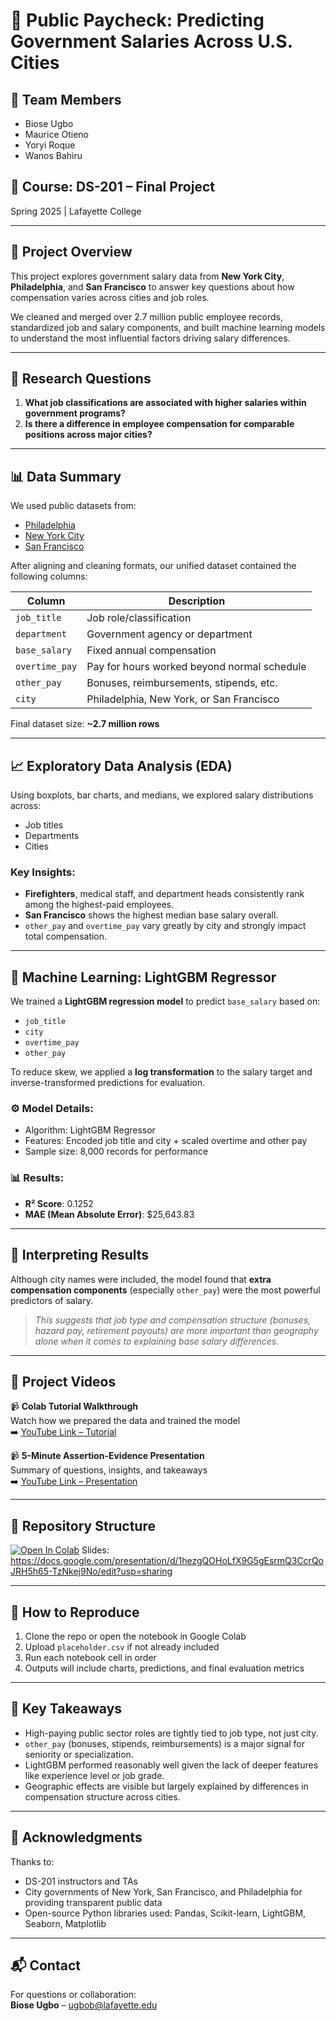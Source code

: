 # 💼 Public Paycheck: Predicting Government Salaries Across U.S. Cities

## 👥 Team Members
- Biose Ugbo  
- Maurice Otieno  
- Yoryi Roque  
- Wanos Bahiru

## 📘 Course: DS-201 – Final Project  
Spring 2025 | Lafayette College

---

## 🧠 Project Overview

This project explores government salary data from **New York City**, **Philadelphia**, and **San Francisco** to answer key questions about how compensation varies across cities and job roles.

We cleaned and merged over 2.7 million public employee records, standardized job and salary components, and built machine learning models to understand the most influential factors driving salary differences.

---

## 🎯 Research Questions

1. **What job classifications are associated with higher salaries within government programs?**
2. **Is there a difference in employee compensation for comparable positions across major cities?**

---

## 📊 Data Summary

We used public datasets from:
- [Philadelphia](https://catalog.data.gov/dataset/city-employee-earnings)
- [New York City](https://catalog.data.gov/dataset/citywide-payroll-data-fiscal-year)
- [San Francisco](https://catalog.data.gov/dataset/employee-compensation)

After aligning and cleaning formats, our unified dataset contained the following columns:

| Column         | Description |
|----------------|-------------|
| `job_title`    | Job role/classification |
| `department`   | Government agency or department |
| `base_salary`  | Fixed annual compensation |
| `overtime_pay` | Pay for hours worked beyond normal schedule |
| `other_pay`    | Bonuses, reimbursements, stipends, etc. |
| `city`         | Philadelphia, New York, or San Francisco |

Final dataset size: **~2.7 million rows**

---

## 📈 Exploratory Data Analysis (EDA)

Using boxplots, bar charts, and medians, we explored salary distributions across:

- Job titles
- Departments
- Cities

### Key Insights:
- **Firefighters**, medical staff, and department heads consistently rank among the highest-paid employees.
- **San Francisco** shows the highest median base salary overall.
- `other_pay` and `overtime_pay` vary greatly by city and strongly impact total compensation.

---

## 🤖 Machine Learning: LightGBM Regressor

We trained a **LightGBM regression model** to predict `base_salary` based on:

- `job_title`
- `city`
- `overtime_pay`
- `other_pay`

To reduce skew, we applied a **log transformation** to the salary target and inverse-transformed predictions for evaluation.

### ⚙️ Model Details:
- Algorithm: LightGBM Regressor
- Features: Encoded job title and city + scaled overtime and other pay
- Sample size: 8,000 records for performance

### 📊 Results:
- **R² Score**: 0.1252
- **MAE (Mean Absolute Error)**: $25,643.83

---

## 🧠 Interpreting Results

Although city names were included, the model found that **extra compensation components** (especially `other_pay`) were the most powerful predictors of salary.

> *This suggests that job type and compensation structure (bonuses, hazard pay, retirement payouts) are more important than geography alone when it comes to explaining base salary differences.*

---

## 🎥 Project Videos

📹 **Colab Tutorial Walkthrough**  
Watch how we prepared the data and trained the model  
➡️ [YouTube Link – Tutorial]([https://your-tutorial-link.com](https://youtu.be/95L-Ps0Roj4))

📹 **5-Minute Assertion-Evidence Presentation**  
Summary of questions, insights, and takeaways  
➡️ [YouTube Link – Presentation](https://your-presentation-link.com)

---

## 📁 Repository Structure




[![Open In Colab](https://colab.research.google.com/assets/colab-badge.svg)](https://colab.research.google.com/drive/159OHt7bwRdVXZFmCjwO2d_RVej248dP9)
Slides: https://docs.google.com/presentation/d/1hezgQOHoLfX9G5gEsrmQ3CcrQoJRH5h65-TzNkej9No/edit?usp=sharing


---

## 🚀 How to Reproduce

1. Clone the repo or open the notebook in Google Colab  
2. Upload `placeholder.csv` if not already included  
3. Run each notebook cell in order  
4. Outputs will include charts, predictions, and final evaluation metrics

---

## 📌 Key Takeaways

- High-paying public sector roles are tightly tied to job type, not just city.
- `other_pay` (bonuses, stipends, reimbursements) is a major signal for seniority or specialization.
- LightGBM performed reasonably well given the lack of deeper features like experience level or job grade.
- Geographic effects are visible but largely explained by differences in compensation structure across cities.

---

## 🙌 Acknowledgments

Thanks to:
- DS-201 instructors and TAs  
- City governments of New York, San Francisco, and Philadelphia for providing transparent public data  
- Open-source Python libraries used: Pandas, Scikit-learn, LightGBM, Seaborn, Matplotlib

---

## 📬 Contact

For questions or collaboration:  
**Biose Ugbo** – ugbob@lafayette.edu



